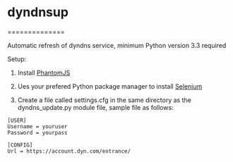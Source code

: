 # dyndnsup
==============

Automatic refresh of dyndns service, minimum Python version 3.3 required


Setup:

1. Install [PhantomJS](http://phantomjs.org/download.html)

2. Ues your prefered Python package manager to install [Selenium](https://pypi.python.org/pypi/selenium)

3. Create a file called settings.cfg in the same directory as the dyndns_update.py module file, sample file as follows:

```
[USER]
Username = youruser
Password = yourpass

[CONFIG]
Url = https://account.dyn.com/entrance/
```